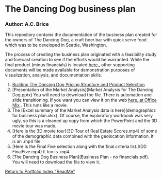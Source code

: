 # The Dancing Dog business plan
### Author:  A.C. Brice

This repository contains the documentation of the business plan created for the owners of The Dancing Dog, a craft beer bar with quick serve food which was to be developed in Seattle, Washington.  

The process of creating the business plan originated with a feasibility study and forecast creation to see if the efforts would be warranted.   While the final product (minus financials) is located [here.](https://github.com/a-c-b/TheDancingDog/blob/master/Business%20Plan%20-%20no%20financials.pdf), other supporting documents will be made available for demonstration purposes of visualization, analysis, and documentation skills.

1.  [Building The Dancing Dog Pricing Structure and Product Selection](https://github.com/a-c-b/TheDancingDog/blob/master/PricingStructure.md)
2.  [Presentation of the Market Analysis](Market Analysis for The Dancing Dog.pptx)  You will need to download the file.  There is automation and slide transitioning. If you want you can view it on the web [here, at Office Mix,](https://mix.office.com/watch/1othuz0n2uakb).  This runs like a movie.
3.  The [Excel summary of the Market Analysis data is here](demographics for business plan.xlsx).  Of course, the exploratory workbook was very ugly, so this is a cleaned up copy from which the PowerPoint and the 3D movie tour was made.  
4.  [Here is the 3D movie tour](3D Tour of Real Estate Scores.mp4) of some of the demographic data combined with the geolocation information.  It is an .mp4 file.
5.  [Here is the Final Five selection along with the final criteria list.](DD FinalFive.mp4)  It too is .mp4.
6.  [The Dancing Dog Business Plan](Business Plan - no financials.pdf).  You will need to download the file to view it.


[Return to Portfolio Index "ReadMe"](https://github.com/andrea345/Portfolio/blob/master/README.md)











